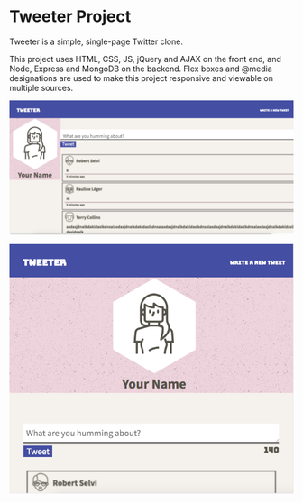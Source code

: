 # Tweeter Project

Tweeter is a simple, single-page Twitter clone.

This project uses HTML, CSS, JS, jQuery and AJAX on the front end, and Node, Express and MongoDB on the backend. Flex boxes and @media designations are used to make this project responsive and viewable on multiple sources.

!["Screenshot of desktop view"](https://github.com/JashanB/tweeter/blob/master/docs/desk-top-view.png)

!["Screenshot of desktop view"](https://github.com/JashanB/tweeter/blob/master/docs/mobile-view.png)
